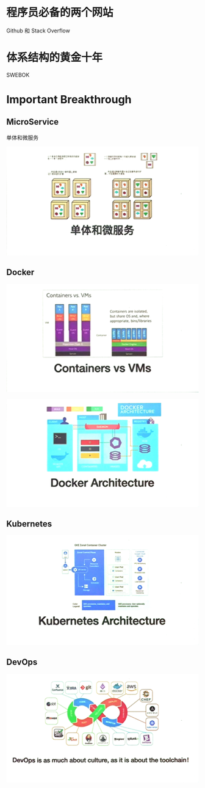 # 程序员必备的两个网站

Github 和 Stack Overflow

# 体系结构的黄金十年

SWEBOK

# Important Breakthrough

## MicroService

单体和微服务

![](./images/2020-10-21-20-10-15.png)

## Docker

![](./images/2020-10-21-20-10-30.png)

![](./images/2020-10-21-20-11-40.png)

## Kubernetes

![](./images/2020-10-21-20-13-17.png)

## DevOps

![](./images/2020-10-21-20-20-28.png)